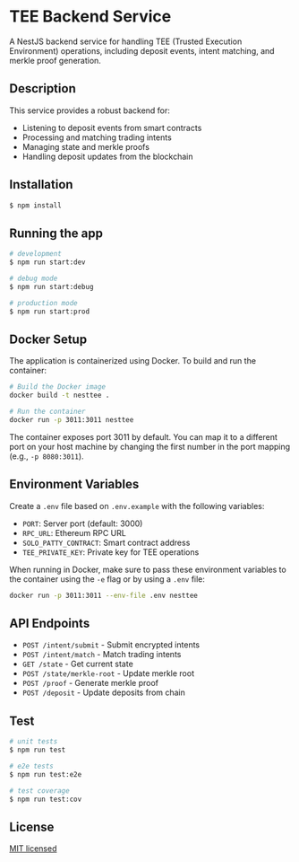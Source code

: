 # TEE Backend Service

A NestJS backend service for handling TEE (Trusted Execution Environment) operations, including deposit events, intent matching, and merkle proof generation.

## Description

This service provides a robust backend for:
- Listening to deposit events from smart contracts
- Processing and matching trading intents
- Managing state and merkle proofs
- Handling deposit updates from the blockchain

## Installation

```bash
$ npm install
```

## Running the app

```bash
# development
$ npm run start:dev

# debug mode
$ npm run start:debug

# production mode
$ npm run start:prod
```

## Docker Setup

The application is containerized using Docker. To build and run the container:

```bash
# Build the Docker image
docker build -t nesttee .

# Run the container
docker run -p 3011:3011 nesttee
```

The container exposes port 3011 by default. You can map it to a different port on your host machine by changing the first number in the port mapping (e.g., `-p 8080:3011`).

## Environment Variables

Create a `.env` file based on `.env.example` with the following variables:
- `PORT`: Server port (default: 3000)
- `RPC_URL`: Ethereum RPC URL
- `SOLO_PATTY_CONTRACT`: Smart contract address
- `TEE_PRIVATE_KEY`: Private key for TEE operations

When running in Docker, make sure to pass these environment variables to the container using the `-e` flag or by using a `.env` file:

```bash
docker run -p 3011:3011 --env-file .env nesttee
```

## API Endpoints

- `POST /intent/submit` - Submit encrypted intents
- `POST /intent/match` - Match trading intents
- `GET /state` - Get current state
- `POST /state/merkle-root` - Update merkle root
- `POST /proof` - Generate merkle proof
- `POST /deposit` - Update deposits from chain

## Test

```bash
# unit tests
$ npm run test

# e2e tests
$ npm run test:e2e

# test coverage
$ npm run test:cov
```

## License

[MIT licensed](LICENSE)
